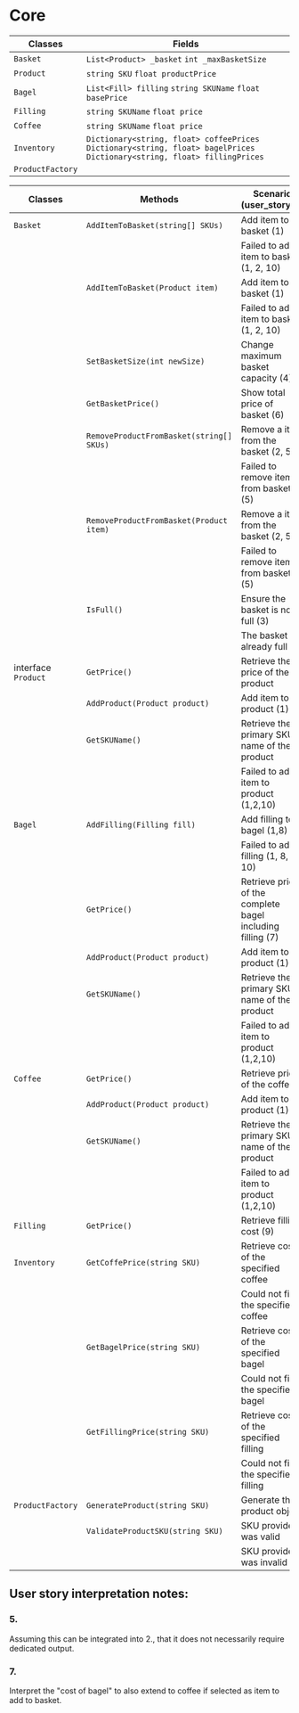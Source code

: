 ﻿# Core

| Classes | Fields | 
| - | - |
| `Basket` | `List<Product> _basket` `int _maxBasketSize` |
| `Product` | `string SKU` `float productPrice` |
| `Bagel` | `List<Fill> filling` `string SKUName` `float basePrice` |
| `Filling` | `string SKUName` `float price` |
| `Coffee` | `string SKUName` `float price` | 
| `Inventory` | `Dictionary<string, float> coffeePrices` `Dictionary<string, float> bagelPrices` `Dictionary<string, float> fillingPrices` |
| `ProductFactory` | |

| Classes | Methods | Scenario (user_story_#) | Outputs |
|-|-|-|-|
| `Basket` | `AddItemToBasket(string[] SKUs)` | Add item to basket (1) | true |
| | | Failed to add item to basket (1, 2, 10) | false |
| | `AddItemToBasket(Product item)` | Add item to basket (1) | true |
| | | Failed to add item to basket (1, 2, 10) | false |
| | `SetBasketSize(int newSize)` | Change maximum basket capacity (4) | int |
| | `GetBasketPrice()` | Show total price of basket (6) | float | 
| | `RemoveProductFromBasket(string[] SKUs)` | Remove a item from the basket (2, 5) | true |
| | | Failed to remove item from basket (5) | false | 
| | `RemoveProductFromBasket(Product item)` | Remove a item from the basket (2, 5) | true |
| | | Failed to remove item from basket (5) | false | 
| | `IsFull()` | Ensure the basket is not full (3) | true |
| | | The basket is already full (3) | false | 
| interface `Product` | `GetPrice()` | Retrieve the price of the product | float |
| | `AddProduct(Product product)` | Add item to product (1) | true|
| | `GetSKUName()` | Retrieve the primary SKU name of the product | string |
| | | Failed to add item to product (1,2,10) | false |
| `Bagel` | `AddFilling(Filling fill)` | Add filling to bagel (1,8) | true |
| | | Failed to add filling (1, 8, 10) | false | 
| | `GetPrice()` | Retrieve price of the complete bagel including filling (7) | float |
| | `AddProduct(Product product)` | Add item to product (1) | true|
| | `GetSKUName()` | Retrieve the primary SKU name of the product | string |
| | | Failed to add item to product (1,2,10) | false |
| `Coffee` | `GetPrice()` | Retrieve price of the coffee | float |
| | `AddProduct(Product product)` | Add item to product (1) | true|
| | `GetSKUName()` | Retrieve the primary SKU name of the product | string |
| | | Failed to add item to product (1,2,10) | false |
| `Filling` | `GetPrice()` | Retrieve filling cost (9) | float | 
| `Inventory` | `GetCoffePrice(string SKU)` | Retrieve cost of the specified coffee | float | 
| | | Could not find the specified coffee | 0 |
| | `GetBagelPrice(string SKU)` | Retrieve cost of the specified bagel | float | 
| | | Could not find the specified bagel | 0 |
| | `GetFillingPrice(string SKU)` | Retrieve cost of the specified filling | float | 
| | | Could not find the specified filling | 0 | 
| `ProductFactory` | `GenerateProduct(string SKU)`| Generate the product object | Product |
| | `ValidateProductSKU(string SKU)` | SKU provided was valid | true |
| | | SKU provided was invalid | false | 

## User story interpretation notes:
### 5. 
Assuming this can be integrated into 2., that it does not necessarily require dedicated output.

### 7.
Interpret the "cost of bagel" to also extend to coffee if selected as item to add to basket. 